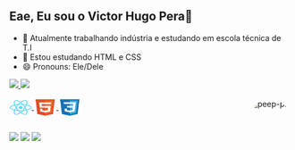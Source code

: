 ## Eae, Eu sou o Victor Hugo Pera🤡

- 🔭 Atualmente trabalhando indústria e estudando em escola técnica de T.I
- 🌱 Estou estudando HTML e CSS 
- 😄 Pronouns: Ele/Dele

<div aling="center">
     <a href="https://github.com/victorpera">
  <img width="48%" src="https://github-readme-stats.vercel.app/api?username=victorpera&show_icons=true&theme=dracula&include_all_commits=true&count_private=true">
  <img width="48%" src="https://github-readme-stats.vercel.app/api/top-langs/?username=victorpera&layout=compact&langs_count=7&theme=dracula">
</div>
  
<div style="display: inline_block"><br>
  <img align="center" alt="Victor-React" height="30" width="40" src="https://raw.githubusercontent.com/devicons/devicon/master/icons/react/react-original.svg">
  <img align="center" alt="Victor-HTML" height="30" width="40" src="https://raw.githubusercontent.com/devicons/devicon/master/icons/html5/html5-original.svg">
  <img align="center" alt="Victor-CSS" height="30" width="40" src="https://raw.githubusercontent.com/devicons/devicon/master/icons/css3/css3-original.svg">
  <img align="right" alt="peep-pic" height="150" style="border-radius:50px;" src="https://cdn.discordapp.com/attachments/824612492910002236/958164395047944222/lilpepper.jpeg">
</div>  
    
  ##
  
<div>
   <a href="https://victorhugo.pera@gmail.com" target="_blank"><img src="https://img.shields.io/badge/-Gmail-%23333?style=for-the-badge&logo=gmail&logoColor=red" target="_blank"></a>
  <a href="https://www.instagram.com/victorpera_" target="_blank"><img src="https://img.shields.io/badge/Instagram-E4405F?style=for-the-badge&logo=instagram&logoColor=white" target="_blank"></a>
  <a href="https://www.linkedin.com/" target="_blank"><img src="https://img.shields.io/badge/-LinkedIn-%230077B5?style=for-the-badge&logo=linkedin&logoColor=white" target="_blank"></a> 
</div>    
